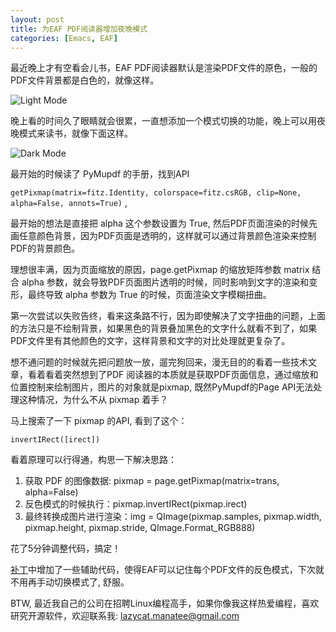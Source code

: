 ```yaml
---
layout: post
title: 为EAF PDF阅读器增加夜晚模式
categories: [Emacs, EAF]
---
```


最近晚上才有空看会儿书，EAF PDF阅读器默认是渲染PDF文件的原色，一般的PDF文件背景都是白色的，就像这样。

![Light Mode]({{site.url}}/pics/eaf-pdf-support-inverted-mode/eaf_light_mode.png)

晚上看的时间久了眼睛就会很累，一直想添加一个模式切换的功能，晚上可以用夜晚模式来读书，就像下面这样。

![Dark Mode]({{site.url}}/pics/eaf-pdf-support-inverted-mode/eaf_dark_mode.png)

最开始的时候读了 PyMupdf 的手册，找到API

```getPixmap(matrix=fitz.Identity, colorspace=fitz.csRGB, clip=None, alpha=False, annots=True)``` ,

最开始的想法是直接把 alpha 这个参数设置为 True, 然后PDF页面渲染的时候先画任意颜色背景，因为PDF页面是透明的，这样就可以通过背景颜色渲染来控制PDF的背景颜色。

理想很丰满，因为页面缩放的原因，page.getPixmap 的缩放矩阵参数 matrix 结合 alpha 参数，就会导致PDF页面图片透明的时候，同时影响到文字的渲染和变形，最终导致 alpha 参数为 True 的时候，页面渲染文字模糊扭曲。

第一次尝试以失败告终，看来这条路不行，因为即使解决了文字扭曲的问题，上面的方法只是不绘制背景，如果黑色的背景叠加黑色的文字什么就看不到了，如果PDF文件里有其他颜色的文字，这样背景和文字的对比处理就更复杂了。

想不通问题的时候就先把问题放一放，遛完狗回来，漫无目的的看着一些技术文章，看着看着突然想到了PDF 阅读器的本质就是获取PDF页面信息，通过缩放和位置控制来绘制图片，图片的对象就是pixmap, 既然PyMupdf的Page API无法处理这种情况，为什么不从 pixmap 着手？

马上搜索了一下 pixmap 的API, 看到了这个：

```invertIRect([irect])```

看着原理可以行得通，构思一下解决思路：
1. 获取 PDF 的图像数据: pixmap = page.getPixmap(matrix=trans, alpha=False)
2. 反色模式的时候执行：pixmap.invertIRect(pixmap.irect)
3. 最终转换成图片进行渲染：img = QImage(pixmap.samples, pixmap.width, pixmap.height, pixmap.stride, QImage.Format_RGB888)

花了5分钟调整代码，搞定！

[补丁](https://github.com/manateelazycat/emacs-application-framework/commit/318718bf80f128ba38a678f22a11e2194816245c)中增加了一些辅助代码，使得EAF可以记住每个PDF文件的反色模式，下次就不用再手动切换模式了, 舒服。

BTW, 最近我自己的公司在招聘Linux编程高手，如果你像我这样热爱编程，喜欢研究开源软件，欢迎联系我: lazycat.manatee@gmail.com

